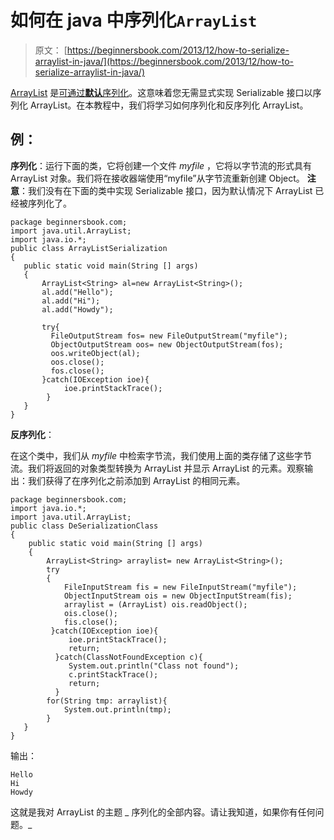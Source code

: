 # 如何在 java 中序列化`ArrayList`

> 原文： [https://beginnersbook.com/2013/12/how-to-serialize-arraylist-in-java/](https://beginnersbook.com/2013/12/how-to-serialize-arraylist-in-java/)

[ArrayList](https://docs.oracle.com/javase/6/docs/api/java/util/ArrayList.html) 是[可通过**默认**序列化](https://docs.oracle.com/javase/6/docs/api/java/io/Serializable.html)。这意味着您无需显式实现 Serializable 接口以序列化 ArrayList。在本教程中，我们将学习如何序列化和反序列化 ArrayList。

## 例：

**序列化**：运行下面的类，它将创建一个文件 _myfile_ ，它将以字节流的形式具有 ArrayList 对象。我们将在接收器端使用“myfile”从字节流重新创建 Object。 **注意**：我们没有在下面的类中实现 Serializable 接口，因为默认情况下 ArrayList 已经被序列化了。

```
package beginnersbook.com;
import java.util.ArrayList;
import java.io.*;
public class ArrayListSerialization
{
   public static void main(String [] args)
   {
       ArrayList<String> al=new ArrayList<String>();
       al.add("Hello");
       al.add("Hi");
       al.add("Howdy");

       try{
         FileOutputStream fos= new FileOutputStream("myfile");
         ObjectOutputStream oos= new ObjectOutputStream(fos);
         oos.writeObject(al);
         oos.close();
         fos.close();
       }catch(IOException ioe){
            ioe.printStackTrace();
        }
   }
}
```

**反序列化**：

在这个类中，我们从 _myfile_ 中检索字节流，我们使用上面的类存储了这些字节流。我们将返回的对象类型转换为 ArrayList 并显示 ArrayList 的元素。观察输出：我们获得了在序列化之前添加到 ArrayList 的相同元素。

```
package beginnersbook.com;
import java.io.*;
import java.util.ArrayList;
public class DeSerializationClass 
{
    public static void main(String [] args)
    {
        ArrayList<String> arraylist= new ArrayList<String>();
        try
        {
            FileInputStream fis = new FileInputStream("myfile");
            ObjectInputStream ois = new ObjectInputStream(fis);
            arraylist = (ArrayList) ois.readObject();
            ois.close();
            fis.close();
         }catch(IOException ioe){
             ioe.printStackTrace();
             return;
          }catch(ClassNotFoundException c){
             System.out.println("Class not found");
             c.printStackTrace();
             return;
          }
        for(String tmp: arraylist){
            System.out.println(tmp);
        }
   }
}
```

输出：

```
Hello
Hi
Howdy
```

这就是我对 ArrayList 的主题 _ 序列化的全部内容。请让我知道，如果你有任何问题。_